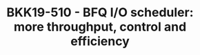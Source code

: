 ---
categories:
- bkk19
description: 'DescriptionThis presentation is a report on the last improvements on
  the BFQ I/O scheduler. These improvements benefit virtually any system, from embedded
  devices, to personal systems, to nodes in a data center.<br><br>This first set of
  changes concerns throughput. In the most complex scenarios for guaranteeing I/O
  bandwidths, BFQ delivers up to five-time higher throughput than existing solutions.
  But the same mechanisms that gained BFQ this primacy become a hindrance with some
  deceptive workloads. These workloads trick BFQ mechanisms into wrongly believing
  that some I/O flows need to be privileged with respect to other flows, even at the
  expense of losing throughput dramatically. In contrast, total throughout is the
  only performance parameter that matters. We took countermeasures to offset this
  loss of throughput, countermeasures that fully succeed with some&nbsp;<br>unfriendly
  workloads.<br><br>Then, as for I/O control, the combination of several new improvements
  and fixes let the worst-case start-up time of applications drop by an additional
  35%. We show these results not only through graphs, but also through a new demo
  with a Chromebook.<br><br>The last contributions shown in this presentation are
  about<br>efficiency. In fact, even the execution overhead of an I/O scheduler may
  limit maximum throughput with very fast drives. So, to reduce BFQ overhead, we tried
  to turn some properties of these drives into BFQs advantage: we looked for costly
  optimizations that are no longer necessary with these drives. We found some, and
  added controls that automatically turn them off when not needed.'
image:
  featured: 'true'
  path: /assets/images/featured-images/bkk19/BKK19-510.png
session_attendee_num: '35'
session_id: BKK19-510
session_room: Session Room 3 (Lotus 10)
session_slot:
  end_time: '2019-04-05 11:55:00'
  start_time: '2019-04-05 11:30:00'
session_speakers:
- speaker_bio: Paolo Valente is an Assistant Professor of Computer Science at the
    University of Modena and Reggio Emilia, Italy. Some of his activities focus on
    scheduling algorithms for transmission links, storage devices, and CPUs. As for
    transmission links, Paolo is one of the authors of the QFQ packet scheduler, which
    has been in the Linux kernel until 3.7, after that it has been replaced by QFQ+,
    a faster variant defined and implemented by Paolo himself. Paolo is also the author
    of the last version of the BFQ I/O scheduler, which seems to be on the right track
    to replace the current default I/O scheduler in Linux. Finally, Paolo has also
    defined and implemented other algorithms, part of which are now in FreeBSD, and
    has provided new theoretic results concerning multiprocessor scheduling. Paolo
    has given about thirty talks, as an invited speaker or to present his scientific
    papers.
  speaker_company: University of Modena and Reggio Emilia, Italy
  speaker_image: /assets/images/speakers/bkk19/paolo-valente.jpg
  speaker_location: Modena - Italy
  speaker_name: Paolo Valente
  speaker_position: Assistant Professor of CS
  speaker_username: paolo.valente
session_track: Linux Kernel
tag: session
tags:
- Power Management
title: 'BKK19-510 - BFQ I/O scheduler: more throughput, control and efficiency'
---
